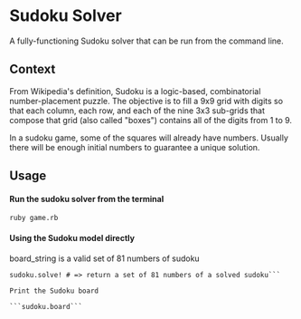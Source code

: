 # Sudoku Solver
A fully-functioning Sudoku solver that can be run from the command line.

## Context
From Wikipedia's definition, Sudoku is a logic-based, combinatorial number-placement puzzle. The objective is to fill a 9x9 grid with digits so that each column, each row, and each of the nine 3x3 sub-grids that compose that grid (also called "boxes") contains all of the digits from 1 to 9.

In a sudoku game, some of the squares will already have numbers. Usually there will be enough initial numbers to guarantee a unique solution.

## Usage
#### Run the sudoku solver from the terminal

```ruby game.rb```

#### Using the Sudoku model directly

board_string is a valid set of 81 numbers of sudoku

```sudoku = Sudoku.new(board_string) # => create a new sudoku object
sudoku.solve! # => return a set of 81 numbers of a solved sudoku```

Print the Sudoku board

```sudoku.board```
